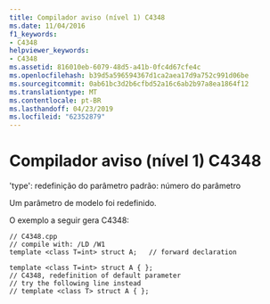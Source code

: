 ```yaml
---
title: Compilador aviso (nível 1) C4348
ms.date: 11/04/2016
f1_keywords:
- C4348
helpviewer_keywords:
- C4348
ms.assetid: 816010eb-6079-48d5-a41b-0fc4d67cfe4c
ms.openlocfilehash: b39d5a596594367d1ca2aea17d9a752c991d06be
ms.sourcegitcommit: 0ab61bc3d2b6cfbd52a16c6ab2b97a8ea1864f12
ms.translationtype: MT
ms.contentlocale: pt-BR
ms.lasthandoff: 04/23/2019
ms.locfileid: "62352879"
---
```

# <a name="compiler-warning-level-1-c4348"></a>Compilador aviso (nível 1) C4348

'type': redefinição do parâmetro padrão: número do parâmetro

Um parâmetro de modelo foi redefinido.

O exemplo a seguir gera C4348:

```
// C4348.cpp
// compile with: /LD /W1
template <class T=int> struct A;   // forward declaration

template <class T=int> struct A { };
// C4348, redefinition of default parameter
// try the following line instead
// template <class T> struct A { };
```